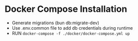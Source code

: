 # Docker Compose Installation
- Generate migrations (bun db:migrate-dev)
- Use .env.common file to add db credentials during runtime
- RUN `docker-compose -f ./docker/docker-compose.yml up`
